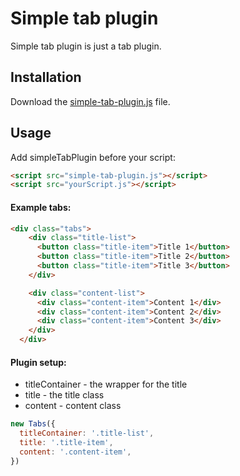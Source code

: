 # Simple tab plugin

Simple tab plugin is just a tab plugin.

## Installation
Download the [simple-tab-plugin.js](https://github.com/kais-blkc/simple-tabs-plugin/blob/version.1.0/js/tabs-plugin.js) file.

## Usage

Add simpleTabPlugin before your script:
```html
<script src="simple-tab-plugin.js"></script>
<script src="yourScript.js"></script>
```

#### Example tabs:
```html
<div class="tabs">
    <div class="title-list">
      <button class="title-item">Title 1</button>
      <button class="title-item">Title 2</button>
      <button class="title-item">Title 3</button>
    </div>

    <div class="content-list">
      <div class="content-item">Content 1</div>
      <div class="content-item">Content 2</div>
      <div class="content-item">Content 3</div>
    </div>
  </div>
```
#### Plugin setup:
* titleContainer - the wrapper for the title
* title - the title class 
* content - content class
```javascript
new Tabs({
  titleContainer: '.title-list',
  title: '.title-item',
  content: '.content-item',
})
```
